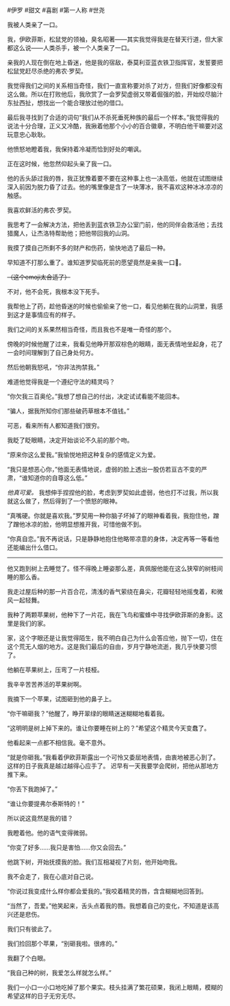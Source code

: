 #伊罗 #甜文 #喜剧 #第一人称 #世尧 

我被人类亲了一口。

我，伊欧菲斯，松鼠党的领袖，臭名昭著——其实我觉得我是在替天行道，但大家都这么说——人类杀手，被一个人类亲了一口。

亲我的人现在倒在地上昏迷，他是我的宿敌，泰莫利亚蓝衣铁卫指挥官，发誓要把松鼠党赶尽杀绝的弗农·罗契。

我觉得我们之间的关系相当奇怪，我们一直宣称要对杀了对方，但我们好像都没有这么做。所以在打败他后，我欣赏了一会罗契虚弱又带着倔强的脸，开始绞尽脑汁东扯西扯，想找出一个能合理放过他的借口。

最后我寻找到了合适的词句“我们从不杀死垂死种族的最后一个样本。”我觉得我的说法十分合理，正义又冷酷，我揪着他那个小小的百合徽章，不明白他干嘛要对这玩意忠心耿耿。

他愤怒地瞪着我，我保持着冷凝而恰到好处的嘲讽。

正在这时候，他忽然仰起头亲了我一口。

他的舌头舔过我的唇，我正犹豫着要不要在这种事上也一决高低，他就在试图继续深入前因为脱力昏了过去。他的嘴里像是含了一块薄冰，我不喜欢这种冰冰凉凉的触感。

我喜欢鲜活的弗农·罗契。

我思考了一会解决方法，把他丢到蓝衣铁卫办公室门前，他的同伴会救活他；去找猎魔人，让杰洛特帮助他；把他带回我的山洞。

我摸了摸自己所剩不多的财产和伤药，愉快地选了最后一种。

早知道不打那么重了。谁知道罗契临死前的愿望竟然是亲我一口🥰。

~~（这个emoji太合适了）~~

不对，他不会死，我根本没下死手。

我帮他上了药，趁他昏迷的时候也偷偷亲了他一口，看见他躺在我的山洞里，我感到这才是事情应有的样子。

我们之间的关系果然相当奇怪，而且我也不是唯一奇怪的那个。

傍晚的时候他醒了过来，我看见他睁开那双棕色的眼睛，面无表情地坐起身，花了一会时间理解到了自己身处何方。

然后他朝我怒吼，“你非法拘禁我。”

难道他觉得我是一个遵纪守法的精灵吗？

“你欠我三百奥伦。”我想了想自己的付出，决定试试看能不能回本。

“骗人，据我所知你们那些破药草根本不值钱。”

可恶，看来所有人都知道我们很穷。

我眨了眨眼睛，决定开始谈论不久前的那个吻。

“原来你这么爱我。”我愉悦地把这种复杂的感情定义为爱。

“我只是想恶心你，”他面无表情地说，虚弱的脸上透出一股仿若亘古不变的严肃，“谁知道你的自尊这么低。”

_他真可爱。_ 我想伸手捏捏他的脸，考虑到罗契如此虚弱，他也打不过我，所以我就这么做了，然后得到了一个愤怒的眼神。

“真嘴硬。你就是喜欢我。”罗契用一种你脑子坏掉了的眼神看着我，我抱住他，蹭了蹭他冰凉的脸，他明显想推开我，可惜他做不到。

“你真自恋。”我不再说话，只是静静地抱住他略带凉意的身体，决定再等一等看他还能编出什么借口。

---

他又跑到树上去睡觉了。怪不得晚上睡姿那么差，真佩服他能在这么狭窄的树枝间睡的那么香。

我走过屋后种的那一片百合花，清浅的香气萦绕在鼻尖，花瓣轻轻地摇曳着，和微风一起轻舞。

我种了两颗苹果树，他种下了一片花，我在飞鸟和蜜蜂中寻找伊欧菲斯的身影。这里是我们的家。

家，这个字眼还是让我觉得陌生，我不明白自己为什么会答应他，抛下一切，住在这个荒无人烟的地方。这是我们最后的自由，岁月宁静地流逝，我几乎快要习惯了。

他躺在苹果树上，压弯了一片枝桠。

我辛辛苦苦养活的苹果树啊。

我摘下一个苹果，试图砸到他的鼻子上。

“你干嘛砸我？”他醒了，睁开翠绿的眼睛迷迷糊糊地看着我。

“这明明是树上掉下来的。谁让你要睡在树上的？”希望这个精灵今天变蠢了。

他看起来一点都不相信我。毫不意外。

“就是你砸我。”我看着伊欧菲斯露出一个可怜又委屈地表情，由衷地被恶心到了。这样的日子我真是越过越得心应手了。 迟早有一天我要学会爬树，把他从那地方推下来。

“你丢下我跑掉了。”

“谁让你要提弗尔泰斯特的！”

所以说这竟然是我的错？

我瞪着他。他的语气变得微弱。

“你变了好多……我只是害怕……你又会回去。”

他跳下树，开始抚摸我的脸。我们互相凝视了片刻，他开始吻我。

我不会走了，我在心底对自己说。

“你说过我变成什么样你都会爱我的。”我咬着精灵的唇，含含糊糊地回答到。

“当然了，吾爱。”他笑起来，舌头点着我的唇。我想着自己的变化，不知道是该高兴还是悲伤。

我们只有彼此了。

我们捡回那个苹果，“别砸我啦。很疼的。”

我翻了个白眼。

“我自己种的树，我爱怎么样就怎么样。”

我们一小口一小口地吃掉了那个果实。枝头挂满了繁花硕果，我闭上眼睛，模糊的希望这样的日子无穷无尽。